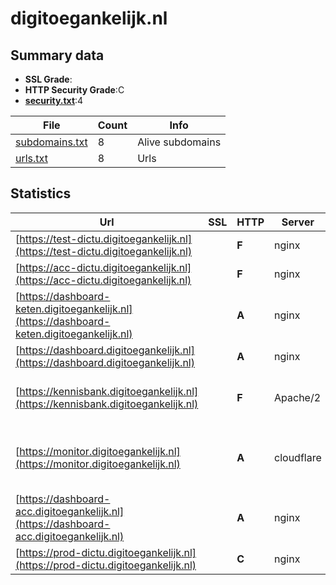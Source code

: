 

# digitoegankelijk.nl
## Summary data


 - **SSL Grade**:
 - **HTTP Security Grade**:C
 - **[security.txt](https://www.digitaleoverheid.nl/nieuws/standaard-security-txt-nu-verplicht-voor-overheid/)**:4


| File       | Count | Info |
|------------|-------|------|
|[subdomains.txt](/data/digitoegankelijk.nl/subdomains.txt)|8|Alive subdomains|
|[urls.txt](/data/digitoegankelijk.nl/urls.txt)|8|Urls|


## Statistics


| Url | SSL | HTTP | Server | Cookie | HSTS | CORS | CTO | CSP | XFO | XXP | RP |FP| Tech |Title |
|--------|-------|-------|------|------|------|------|------|------|------|------|------|------|------|------|
|[https://test-dictu.digitoegankelijk.nl](https://test-dictu.digitoegankelijk.nl)| | **F**|nginx| | | | | | | | :white_check_mark: | |Basic Nginx|401 Authorizatio...|
|[https://acc-dictu.digitoegankelijk.nl](https://acc-dictu.digitoegankelijk.nl)| | **F**|nginx| | | | | | | | :white_check_mark: | |Basic Nginx|401 Authorizatio...|
|[https://dashboard-keten.digitoegankelijk.nl](https://dashboard-keten.digitoegankelijk.nl)| | **A**|nginx| |:white_check_mark: | | |:warning: | :white_check_mark: | :white_check_mark: | :white_check_mark: | |Basic HSTS Nginx|401 Authorizatio...|
|[https://dashboard.digitoegankelijk.nl](https://dashboard.digitoegankelijk.nl)| | **A**|nginx| |:white_check_mark: | | |:warning: | :white_check_mark: | :white_check_mark: | :white_check_mark: | |HSTS Nginx Stimulus|Dashboard DigiTo...|
|[https://kennisbank.digitoegankelijk.nl](https://kennisbank.digitoegankelijk.nl)| | **F**|Apache/2| | | | | | | | :white_check_mark: | |Apache HTTP Server:2 HSTS MySQL PHP WordPress:6.7.1|Kennisbank DigiT...|
|[https://monitor.digitoegankelijk.nl](https://monitor.digitoegankelijk.nl)| | **A**|cloudflare| |:white_check_mark: | :warning:| | :white_check_mark:| :white_check_mark: | :white_check_mark: | :white_check_mark: | |Amazon CloudFront Amazon Web Services Cloudflare HSTS||
|[https://dashboard-acc.digitoegankelijk.nl](https://dashboard-acc.digitoegankelijk.nl)| | **A**|nginx| |:white_check_mark: | | |:warning: | :white_check_mark: | :white_check_mark: | :white_check_mark: | |Basic HSTS Nginx|401 Authorizatio...|
|[https://prod-dictu.digitoegankelijk.nl](https://prod-dictu.digitoegankelijk.nl)| | **C**|nginx| |:white_check_mark: | | | | | | :white_check_mark: | |Basic HSTS Nginx|401 Authorizatio...|


